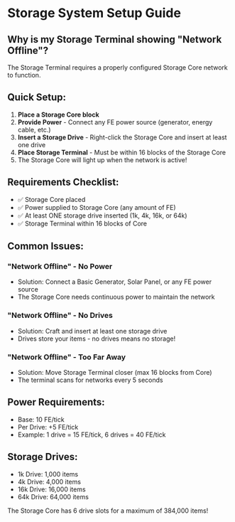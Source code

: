 # Storage System Setup Guide

## Why is my Storage Terminal showing "Network Offline"?

The Storage Terminal requires a properly configured Storage Core network to function.

## Quick Setup:

1. **Place a Storage Core block**
2. **Provide Power** - Connect any FE power source (generator, energy cable, etc.)
3. **Insert a Storage Drive** - Right-click the Storage Core and insert at least one drive
4. **Place Storage Terminal** - Must be within 16 blocks of the Storage Core
5. The Storage Core will light up when the network is active!

## Requirements Checklist:

- ✅ Storage Core placed
- ✅ Power supplied to Storage Core (any amount of FE)
- ✅ At least ONE storage drive inserted (1k, 4k, 16k, or 64k)
- ✅ Storage Terminal within 16 blocks of Core

## Common Issues:

### "Network Offline" - No Power
- Solution: Connect a Basic Generator, Solar Panel, or any FE power source
- The Storage Core needs continuous power to maintain the network

### "Network Offline" - No Drives
- Solution: Craft and insert at least one storage drive
- Drives store your items - no drives means no storage!

### "Network Offline" - Too Far Away
- Solution: Move Storage Terminal closer (max 16 blocks from Core)
- The terminal scans for networks every 5 seconds

## Power Requirements:
- Base: 10 FE/tick
- Per Drive: +5 FE/tick
- Example: 1 drive = 15 FE/tick, 6 drives = 40 FE/tick

## Storage Drives:
- 1k Drive: 1,000 items
- 4k Drive: 4,000 items
- 16k Drive: 16,000 items
- 64k Drive: 64,000 items

The Storage Core has 6 drive slots for a maximum of 384,000 items!